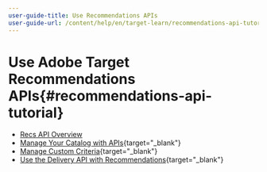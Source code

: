 ```yaml
---
user-guide-title: Use Recommendations APIs
user-guide-url: /content/help/en/target-learn/recommendations-api-tutorial/recs-api-overview.html
---
```


# Use Adobe Target Recommendations APIs{#recommendations-api-tutorial}

+ [Recs API Overview](recs-api-overview.md)
+ [Manage Your Catalog with APIs](https://developer.adobe.com/target/before-administer/recs-api/manage-catalog/){target="_blank"}
+ [Manage Custom Criteria](https://developer.adobe.com/target/before-administer/recs-api/manage-custom-criteria/){target="_blank"}
+ [Use the Delivery API with Recommendations](https://developer.adobe.com/target/before-administer/recs-api/fetch-recs-server-side-delivery-api/){target="_blank"}

<!--+ [Debug API calls](6debug.md)
+ [Download the Calculated Recommendations CSV](7download-calc-recs-csv.md)-->

<!--
+ Managing your Catalog with APIs{#manage-catalog}
  + [Create and update items](manage-catalog/saveEntities.md)
  + [Delete items](manage-catalog/deleteEntities.md)
  + [Delete All Items](manage-catalog/concepts.md)
  + [Get item details](manage-catalog/base-implementation.md)
+ Managing Custom Criteria{#use-cases}
  + [Home Page](use-cases/home-page.md)
  + [Product Pages](use-cases/product-pages.md)
  + [Category Pages](use-cases/category-pages.md)
  + [Add to Cart Modals](use-cases/add-to-cart-modals.md)
  + [Cart Page](use-cases/cart-page.md)
  + [Order Confirmation Page](use-cases/order-confirmation-page.md)-->
